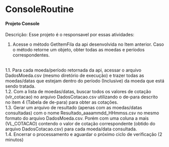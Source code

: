 # ConsoleRoutine

<h4>Projeto Console</h4>

Descrição: Esse projeto é o responsavel por essas atividades:
1. Acesse o método GetItemFila da api desenvolvida no Item anterior. Caso o método retorne um
objeto, obter todas as moedas e períodos correspondentes.
</br>
1.1. Para cada moeda/período retornada da api, acessar o arquivo DadosMoeda.csv (mesmo
diretório de execução) e trazer todas as moedas/datas que estejam dentro do período
(Inclusive) da moeda que está sendo tratada.
</br>
1.2. Com a lista de moedas/datas, buscar todos os valores de cotação (vlr_cotacao) no arquivo
DadosCotacao.csv utilizando o de-para descrito no item 4 (Tabela de de-para) para obter as
cotações.
</br>
1.3. Gerar um arquivo de resultado (apenas com as moedas/datas consultadas) com o nome
Resultado_aaaammdd_HHmmss.csv no mesmo formato do arquivo DadosMoeda.csv.
Porém com uma coluna a mais (VL_COTACAO) contendo o valor de cotação correspondente
(obtido do arquivo DadosCotacao.csv) para cada moeda/data consultada.
</br>
1.4. Encerrar o processamento e aguardar o próximo ciclo de verificação (2 minutos)
